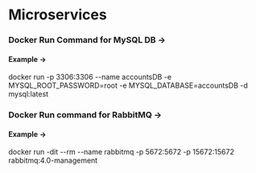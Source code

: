# Microservices

### Docker Run Command for MySQL DB ->
#### Example ->
docker run -p 3306:3306 --name accountsDB -e MYSQL_ROOT_PASSWORD=root -e MYSQL_DATABASE=accountsDB -d mysql:latest

### Docker Run command for RabbitMQ ->   
#### Example ->
docker run -dit --rm --name rabbitmq -p 5672:5672 -p 15672:15672 rabbitmq:4.0-management
